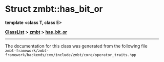 

# Struct zmbt::has\_bit\_or

**template &lt;class T, class E&gt;**



[**ClassList**](annotated.md) **>** [**zmbt**](namespacezmbt.md) **>** [**has\_bit\_or**](structzmbt_1_1has__bit__or.md)







































































------------------------------
The documentation for this class was generated from the following file `zmbt-framework/zmbt-framework/backends/cxx/include/zmbt/core/operator_traits.hpp`


